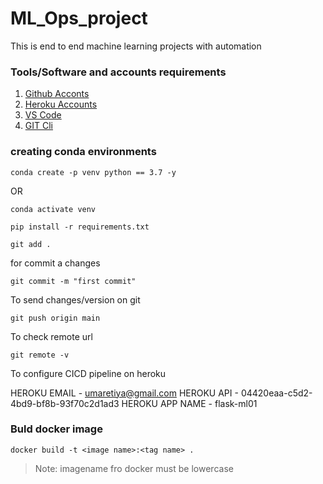# ML_Ops_project
This is end to end machine learning projects with automation

### Tools/Software and accounts requirements

1. [Github Acconts](https://github.com)
2. [Heroku Accounts](https://dashboard.heroku.com/Login)
3. [VS Code](https://code.visualstudio.com/download)
4. [GIT Cli](https://git-scm.com/downloads)

### creating conda environments
```
conda create -p venv python == 3.7 -y
```
OR
```
conda activate venv
```
```
pip install -r requirements.txt
```
```
git add .
```
for commit a changes
```
git commit -m "first commit"
```
To send changes/version on git
```
git push origin main
```
To check remote url
```
git remote -v
```
To configure CICD pipeline on heroku

HEROKU EMAIL - umaretiya@gmail.com
HEROKU API - 04420eaa-c5d2-4bd9-bf8b-93f70c2d1ad3
HEROKU APP NAME - flask-ml01

### Buld docker image
```
docker build -t <image name>:<tag name> .
```
> Note: imagename fro docker must be lowercase